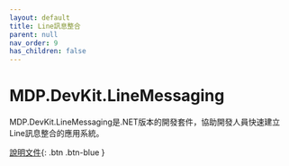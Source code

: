 ```yaml
---
layout: default
title: Line訊息整合
parent: null
nav_order: 9
has_children: false
---
```


# MDP.DevKit.LineMessaging

MDP.DevKit.LineMessaging是.NET版本的開發套件，協助開發人員快速建立Line訊息整合的應用系統。

[說明文件](https://clark159.github.io/MDP.DevKit.LineMessaging/){: .btn .btn-blue }